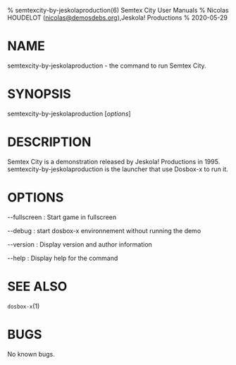 % semtexcity-by-jeskolaproduction(6) Semtex City User Manuals
% Nicolas HOUDELOT (nicolas@demosdebs.org),Jeskola! Productions
% 2020-05-29

# NAME
semtexcity-by-jeskolaproduction - the command to run Semtex City.

# SYNOPSIS
semtexcity-by-jeskolaproduction [*options*]

# DESCRIPTION
Semtex City is a demonstration released by Jeskola! Productions in 1995.
semtexcity-by-jeskolaproduction is the launcher that use Dosbox-x to run it.

# OPTIONS
\--fullscreen
:   Start game in fullscreen

\--debug
:   start dosbox-x environnement without running the demo

\--version
:   Display version and author information

\--help
:   Display help for the command

# SEE ALSO
`dosbox-x`(1)

# BUGS
No known bugs.
